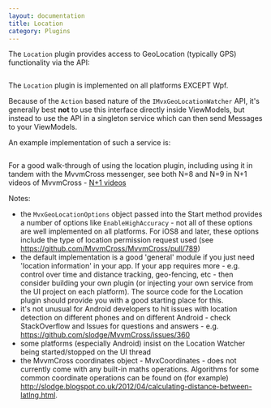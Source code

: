```yaml
---
layout: documentation
title: Location
category: Plugins
---
```

The `Location` plugin provides access to GeoLocation (typically GPS) functionality via the API:
```C# public interface IMvxGeoLocationWatcher\n{\n  void Start(\n    MvxGeoLocationOptions options, \n    Action<MvxGeoLocation> success, \n    Action<MvxLocationError> error);\n  void Stop();\n  bool Started { get; }\n}",
```
The `Location` plugin is implemented on all platforms EXCEPT Wpf.

Because of the `Action` based nature of the `IMvxGeoLocationWatcher` API, it's generally best **not** to use this interface directly inside ViewModels, but instead to use the API in a singleton service which can then send Messages to your ViewModels.

An example implementation of such a service is:
```C# public class LocationService\n  : ILocationService\n  {\n    private readonly IMvxGeoLocationWatcher _watcher;\n    private readonly IMvxMessenger _messenger;\n\n    public LocationService(IMvxGeoLocationWatcher watcher, IMvxMessenger messenger)\n    {\n      _watcher = watcher;\n      _messenger = messenger;\n      _watcher.Start(new MvxGeoLocationOptions(), OnLocation, OnError);\n    }\n\n    private void OnLocation(MvxGeoLocation location)\n    {\n      var message = new LocationMessage(this,\n                                        location.Coordinates.Latitude,\n                                        location.Coordinates.Longitude\n                                       );\n\n      _messenger.Publish(message);\n    }\n\n    private void OnError(MvxLocationError error)\n    {\n      Mvx.Error(\"Seen location error {0}\", error.Code);\n    }\n  }",
```
For a good walk-through of using the location plugin, including using it in tandem with the MvvmCross messenger, see both N=8 and N=9 in N+1 videos of MvvmCross - [N+1 videos](https://github.com/slodge/MvvmCross/wiki/N-1-Videos-Of-MvvmCross)

Notes:

- the `MvxGeoLocationOptions` object passed into the Start method provides a number of options like `EnableHighAccuracy` - not all of these options are well implemented on all platforms. For iOS8 and later, these options include the type of location permission request used (see https://github.com/MvvmCross/MvvmCross/pull/789)
- the default implementation is a good 'general' module if you just need 'location information' in your app. If your app requires more - e.g. control over time and distance tracking, geo-fencing, etc - then consider building your own plugin (or injecting your own service from the UI project on each platform). The source code for the Location plugin should provide you with a good starting place for this.
- it's not unusual for Android developers to hit issues with location detection on different phones and on different Android - check StackOverflow and Issues for questions and answers - e.g. https://github.com/slodge/MvvmCross/issues/360
- some platforms (especially Android) insist on the Location Watcher being started/stopped on the UI thread
- the MvvmCross coordinates object - MvxCoordinates - does not currently come with any built-in maths operations. Algorithms for some common coordinate operations can be found on (for example) http://slodge.blogspot.co.uk/2012/04/calculating-distance-between-latlng.html.